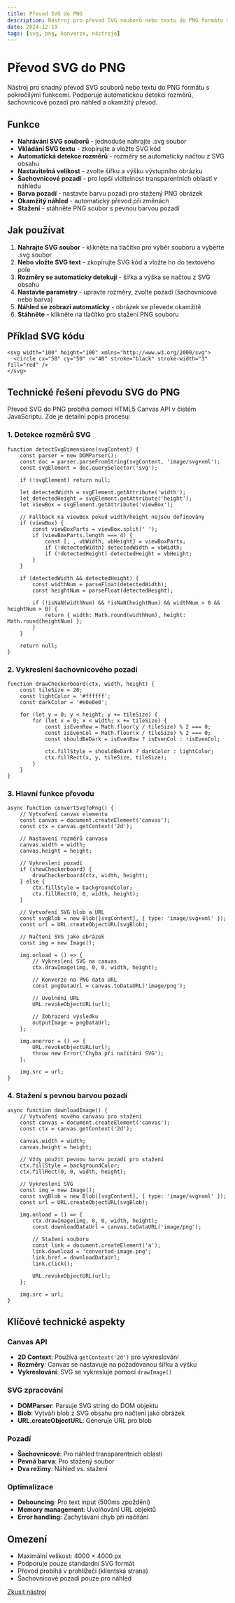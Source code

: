 ```yaml
---
title: Převod SVG do PNG
description: Nástroj pro převod SVG souborů nebo textu do PNG formátu s možností nastavení rozměrů a pozadí
date: 2024-12-19
tags: [svg, png, konverze, nástroje]
---
```


<h1 id="prevod-svg-do-png">Převod SVG do PNG</h1>

<p>Nástroj pro snadný převod SVG souborů nebo textu do PNG formátu s pokročilými funkcemi. Podporuje automatickou detekci rozměrů, šachovnicové pozadí pro náhled a okamžitý převod.</p>

<h2 id="funkce">Funkce</h2>

<ul>
    <li><strong>Nahrávání SVG souborů</strong> - jednoduše nahrajte .svg soubor</li>
    <li><strong>Vkládání SVG textu</strong> - zkopírujte a vložte SVG kód</li>
    <li><strong>Automatická detekce rozměrů</strong> - rozměry se automaticky načtou z SVG obsahu</li>
    <li><strong>Nastavitelná velikost</strong> - zvolte šířku a výšku výstupního obrázku</li>
    <li><strong>Šachovnicové pozadí</strong> - pro lepší viditelnost transparentních oblastí v náhledu</li>
    <li><strong>Barva pozadí</strong> - nastavte barvu pozadí pro stažený PNG obrázek</li>
    <li><strong>Okamžitý náhled</strong> - automatický převod při změnách</li>
    <li><strong>Stažení</strong> - stáhněte PNG soubor s pevnou barvou pozadí</li>
</ul>

<h2 id="jak-pouzivat">Jak používat</h2>

<ol>
    <li><strong>Nahrajte SVG soubor</strong> - klikněte na tlačítko pro výběr souboru a vyberte .svg soubor</li>
    <li><strong>Nebo vložte SVG text</strong> - zkopírujte SVG kód a vložte ho do textového pole</li>
    <li><strong>Rozměry se automaticky detekují</strong> - šířka a výška se načtou z SVG obsahu</li>
    <li><strong>Nastavte parametry</strong> - upravte rozměry, zvolte pozadí (šachovnicové nebo barva)</li>
    <li><strong>Náhled se zobrazí automaticky</strong> - obrázek se převede okamžitě</li>
    <li><strong>Stáhněte</strong> - klikněte na tlačítko pro stažení PNG souboru</li>
</ol>

<h2 id="priklad-svg-kodu">Příklad SVG kódu</h2>

<pre><code class="language-svg">&lt;svg width="100" height="100" xmlns="http://www.w3.org/2000/svg"&gt;
  &lt;circle cx="50" cy="50" r="40" stroke="black" stroke-width="3" fill="red" /&gt;
&lt;/svg&gt;</code></pre>

<h2 id="technicke-reseni-prevodu-svg-do-png">Technické řešení převodu SVG do PNG</h2>

<p>Převod SVG do PNG probíhá pomocí HTML5 Canvas API v čistém JavaScriptu. Zde je detailní popis procesu:</p>

<h3 id="detekce-rozmeru-svg">1. Detekce rozměrů SVG</h3>

<pre><code class="language-javascript">function detectSvgDimensions(svgContent) {
    const parser = new DOMParser();
    const doc = parser.parseFromString(svgContent, 'image/svg+xml');
    const svgElement = doc.querySelector('svg');
    
    if (!svgElement) return null;

    let detectedWidth = svgElement.getAttribute('width');
    let detectedHeight = svgElement.getAttribute('height');
    let viewBox = svgElement.getAttribute('viewBox');

    // Fallback na viewBox pokud width/height nejsou definovány
    if (viewBox) {
        const viewBoxParts = viewBox.split(' ');
        if (viewBoxParts.length === 4) {
            const [, , vbWidth, vbHeight] = viewBoxParts;
            if (!detectedWidth) detectedWidth = vbWidth;
            if (!detectedHeight) detectedHeight = vbHeight;
        }
    }

    if (detectedWidth && detectedHeight) {
        const widthNum = parseFloat(detectedWidth);
        const heightNum = parseFloat(detectedHeight);
        
        if (!isNaN(widthNum) && !isNaN(heightNum) && widthNum > 0 && heightNum > 0) {
            return { width: Math.round(widthNum), height: Math.round(heightNum) };
        }
    }

    return null;
}</code></pre>

<h3 id="vykresleni-sachovnicoveho-pozadi">2. Vykreslení šachovnicového pozadí</h3>

<pre><code class="language-javascript">function drawCheckerboard(ctx, width, height) {
    const tileSize = 20;
    const lightColor = '#ffffff';
    const darkColor = '#e0e0e0';

    for (let y = 0; y < height; y += tileSize) {
        for (let x = 0; x < width; x += tileSize) {
            const isEvenRow = Math.floor(y / tileSize) % 2 === 0;
            const isEvenCol = Math.floor(x / tileSize) % 2 === 0;
            const shouldBeDark = isEvenRow ? isEvenCol : !isEvenCol;

            ctx.fillStyle = shouldBeDark ? darkColor : lightColor;
            ctx.fillRect(x, y, tileSize, tileSize);
        }
    }
}</code></pre>

<h3 id="hlavni-funkce-prevodu">3. Hlavní funkce převodu</h3>

<pre><code class="language-javascript">async function convertSvgToPng() {
    // Vytvoření canvas elementu
    const canvas = document.createElement('canvas');
    const ctx = canvas.getContext('2d');
    
    // Nastavení rozměrů canvasu
    canvas.width = width;
    canvas.height = height;

    // Vykreslení pozadí
    if (showCheckerboard) {
        drawCheckerboard(ctx, width, height);
    } else {
        ctx.fillStyle = backgroundColor;
        ctx.fillRect(0, 0, width, height);
    }

    // Vytvoření SVG blob a URL
    const svgBlob = new Blob([svgContent], { type: 'image/svg+xml' });
    const url = URL.createObjectURL(svgBlob);

    // Načtení SVG jako obrázek
    const img = new Image();
    
    img.onload = () => {
        // Vykreslení SVG na canvas
        ctx.drawImage(img, 0, 0, width, height);
        
        // Konverze na PNG data URL
        const pngDataUrl = canvas.toDataURL('image/png');
        
        // Uvolnění URL
        URL.revokeObjectURL(url);
        
        // Zobrazení výsledku
        outputImage = pngDataUrl;
    };

    img.onerror = () => {
        URL.revokeObjectURL(url);
        throw new Error('Chyba při načítání SVG');
    };

    img.src = url;
}</code></pre>

<h3 id="stazeni-s-pevnou-barovou-pozadi">4. Stažení s pevnou barvou pozadí</h3>

<pre><code class="language-javascript">async function downloadImage() {
    // Vytvoření nového canvasu pro stažení
    const canvas = document.createElement('canvas');
    const ctx = canvas.getContext('2d');
    
    canvas.width = width;
    canvas.height = height;

    // Vždy použít pevnou barvu pozadí pro stažení
    ctx.fillStyle = backgroundColor;
    ctx.fillRect(0, 0, width, height);

    // Vykreslení SVG
    const img = new Image();
    const svgBlob = new Blob([svgContent], { type: 'image/svg+xml' });
    const url = URL.createObjectURL(svgBlob);

    img.onload = () => {
        ctx.drawImage(img, 0, 0, width, height);
        const downloadDataUrl = canvas.toDataURL('image/png');
        
        // Stažení souboru
        const link = document.createElement('a');
        link.download = 'converted-image.png';
        link.href = downloadDataUrl;
        link.click();
        
        URL.revokeObjectURL(url);
    };

    img.src = url;
}</code></pre>

<h2 id="klicove-technicke-aspekty">Klíčové technické aspekty</h2>

<h3 id="canvas-api">Canvas API</h3>
<ul>
    <li><strong>2D Context</strong>: Používá <code>getContext('2d')</code> pro vykreslování</li>
    <li><strong>Rozměry</strong>: Canvas se nastavuje na požadovanou šířku a výšku</li>
    <li><strong>Vykreslování</strong>: SVG se vykresluje pomocí <code>drawImage()</code></li>
</ul>

<h3 id="svg-zpracovani">SVG zpracování</h3>
<ul>
    <li><strong>DOMParser</strong>: Parsuje SVG string do DOM objektu</li>
    <li><strong>Blob</strong>: Vytváří blob z SVG obsahu pro načtení jako obrázek</li>
    <li><strong>URL.createObjectURL</strong>: Generuje URL pro blob</li>
</ul>

<h3 id="pozadi">Pozadí</h3>
<ul>
    <li><strong>Šachovnicové</strong>: Pro náhled transparentních oblastí</li>
    <li><strong>Pevná barva</strong>: Pro stažený soubor</li>
    <li><strong>Dva režimy</strong>: Náhled vs. stažení</li>
</ul>

<h3 id="optimalizace">Optimalizace</h3>
<ul>
    <li><strong>Debouncing</strong>: Pro text input (500ms zpoždění)</li>
    <li><strong>Memory management</strong>: Uvolňování URL objektů</li>
    <li><strong>Error handling</strong>: Zachytávání chyb při načítání</li>
</ul>

<h2 id="omezeni">Omezení</h2>

<ul>
    <li>Maximální velikost: 4000 × 4000 px</li>
    <li>Podporuje pouze standardní SVG formát</li>
    <li>Převod probíhá v prohlížeči (klientská strana)</li>
    <li>Šachovnicové pozadí pouze pro náhled</li>
</ul>

<p><a href="/nastroje/prevod-svg">Zkusit nástroj</a></p>
